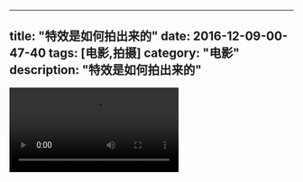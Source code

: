 
---
title: "特效是如何拍出来的"
date: 2016-12-09-00-47-40
tags: [电影,拍摄]
category: "电影"
description: "特效是如何拍出来的"
---
<video src="http://ohtsqip0g.bkt.clouddn.com/特效是如何拍出来的-电影,拍摄-电影.mp4" controls="controls"></video>
